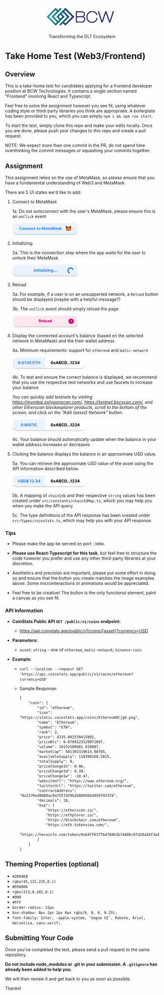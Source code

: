 <div align="center">
    <p>
        <img src="src/assets/logo_bcw.png" width="250" />
    </p>
    <p>
        Transforming the DLT Ecosystem
    </p>
</div>

# Take Home Test (Web3/Frontend)

## Overview

This is a take-home test for candidates applying for a frontend developer
position at BCW Technologies. It contains a single section named "Frontend" involving React and Typescript.

Feel free to solve the assignment however you see fit, using whatever coding
style or third-party libraries you think are appropriate. A boilerplate has been provided to you, which you can simply `npm i && npm run start`.

To start the test, simply clone this repo and make your edits locally. Once you are done, please push your changes to this repo and create a pull request.

NOTE: We expect more than one commit in the PR, do not spend time overthinking the commit messages or squashing your commits together.

## Assignment

This assignment relies on the use of MetaMask, so please ensure that you have a fundamental understanding of Web3 and MetaMask.

There are 5 UI states we'd like to add:

1. Connect to MetaMask 

    1a. Do not autoconnect with the user's MetaMask, please ensure this is an `onClick` event

    ![connect to metamask](/mockup/connectToMetaMask.png)

2. Initializing

    2a. This is the connection step where the app waits for the user to unlock their MetaMask

    ![initializing...](/mockup/initializing.png)

3. Reload

    3a. For example, if a user is on an unsupported network, a `Reload` button should be displayed (maybe with a helpful message?)

    3b. The `onClick` event should simply reload the page

    ![reload](/mockup/reload.png)

4. Display the connected account's balance (based on the selected network in MetaMask) and the their wallet address

    4a. Minimum requirements: support for `ethereum` and `matic-network`

    ![connected_displayETH](/mockup/connected_displayETH.png)

    4b. To test and ensure the correct balance is displayed, we recommend that you use the respective test networks and use faucets to increase your balance

    _You can quickly add testnets by visiting https://mumbai.polygonscan.com/, https://testnet.bscscan.com/, and other Etherscan blockexplorer products, scroll to the bottom of the screen, and click on the "Add {asset} Network" button._

    ![connected_displayMATIC](/mockup/connected_displayMATIC.png)

    4c. Your balance should automatically update when the balance in your wallet address increases or decreases

5. Clicking the balance displays the balance in an approximate USD value.
   
    5a. You can retrieve the approximate USD value of the asset using the API information described below. 

    ![connected_displayMATIC](/mockup/connected_displayUSD.png)

    5b. A mapping of `chainId`s and their respective `string` values has been created under `src/constants/chainIdMap.ts`, which you may help you when you make the API query.

    5c. The type definitions of the API response has been created under `src/types/coinstats.ts`, which may help you with your API response.

### Tips

- Please make the app be served on port `:3000`.

- **Please use React-Typescript for this task**, but feel free to structure the code however you prefer and use any other third-party libraries at your discretion. 

- Aesthetics and precision are important, please put some effort in doing so and ensure that the button you create matches the image examples above. Some microinteractions or animations would be appreciated.

- Feel free to be creative! The button is the only functional element, paint a canvas as you see fit.

### API Information

- **CoinStats Public API `GET /public/v1/coins` endpoint:** 

    - https://api.coinstats.app/public/v1/coins/{asset}?currency=USD

- **Parameters:**

    - `asset`: `string` - one of `ethereum`, `matic-network`, `binance-coin`

- **Example:**

    - `curl --location --request GET 'https://api.coinstats.app/public/v1/coins/ethereum?currency=USD'`

    - Sample Response:
        ```
        {
            "coin": {
                "id": "ethereum",
                "icon": "https://static.coinstats.app/coins/EthereumOCjgD.png",
                "name": "Ethereum",
                "symbol": "ETH",
                "rank": 2,
                "price": 4235.092539415802,
                "priceBtc": 0.0709123529071697,
                "volume": 24152580981.918007,
                "marketCap": 501393319614.98785,
                "availableSupply": 118390168.5615,
                "totalSupply": 0,
                "priceChange1h": 0.96,
                "priceChange1d": 0.39,
                "priceChange1w": -10.47,
                "websiteUrl": "https://www.ethereum.org/",
                "twitterUrl": "https://twitter.com/ethereum",
                "contractAddress": "0x2170ed0880ac9a755fd29b2688956bd959f933f8",
                "decimals": 18,
                "exp": [
                    "https://etherscan.io/",
                    "https://ethplorer.io/",
                    "https://blockchair.com/ethereum",
                    "https://eth.tokenview.com/",
                    "https://hecoinfo.com/token/0x64ff637fb478863b7468bc97d30a5bf3a428a1fd"
                ]
            }
        }
      ```


## Theming Properties (optional)

- `#2D84EB`
- `rgba(45,132,235,0.1)`
- `#D50066`
- `rgba(213,0,102,0.1)`
- `#000`
- `#FFF`
- `border-radius: 12px`
- `box-shadow: 0px 2px 2px 0px rgba(0, 0, 0, 0.25);`
- `font-family: Inter, -apple-system, 'Segoe UI', Roboto, Arial, Helvetica, sans-serif;`


## Submitting Your Code

Once you've completed the test, please send a pull request to the same repository.

**Do not include node_modules or .git in your submission. A `.gitignore` has already been added to help you.**

We will then review it and get back to you as soon as possible.

Thanks!